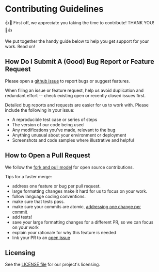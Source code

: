 # Contributing Guidelines

:+1::tada: First off, we appreciate you taking the time to contribute! THANK YOU! :tada::+1:

We put together the handy guide below to help you get support for your work. Read on!  

## How Do I Submit A (Good) Bug Report or Feature Request

Please open a [github issue](https://guides.github.com/features/issues/) to report bugs or suggest features.

When filing an issue or feature request, help us avoid duplication and redundant effort -- check existing open or recently closed issues first.

Detailed bug reports and requests are easier for us to work with. Please include the following in your issue:

* A reproducible test case or series of steps
* The version of our code being used
* Any modifications you've made, relevant to the bug
* Anything unusual about your environment or deployment
* Screenshots and code samples where illustrative and helpful

## How to Open a Pull Request

We follow the [fork and pull model](https://opensource.guide/how-to-contribute/#opening-a-pull-request) for open source contributions.

Tips for a faster merge:

* address one feature or bug per pull request.
* large formatting changes make it hard for us to focus on your work.
* follow language coding conventions.
* make sure that tests pass.
* make sure your commits are atomic, [addressing one change per commit](https://chris.beams.io/posts/git-commit/).
* add tests!
* save your large formatting changes for a different PR, so we can focus on your work
* explain your rationale for why this feature is needed
* link your PR to an [open issue](https://blog.github.com/2013-05-14-closing-issues-via-pull-requests/)

## Licensing

See the [LICENSE file](/LICENSE) for our project's licensing.
